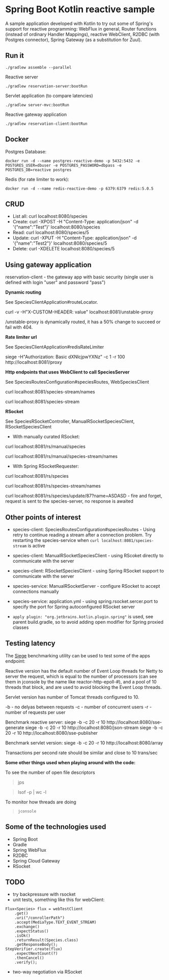 # Spring Boot Kotlin reactive sample

A sample application developed with Kotlin to try out some of Spring's support for reactive programming: WebFlux in 
general, Router functions (instead of ordinary Handler Mappings), reactive WebClient, R2DBC (with Postgres connector), 
Spring Gateway (as a substitution for Zuul).

## Run it

`./gradlew assemble --parallel`

Reactive server

`./gradlew reservation-server:bootRun`

Servlet application (to compare latencies)

`./gradlew server-mvc:bootRun`

Reactive gateway application

`./gradlew reservation-client:bootRun`

## Docker

Postgres Database:

`docker run -d --name postgres-reactive-demo -p 5432:5432 -e POSTGRES_USER=dbuser -e POSTGRES_PASSWORD=dbpass -e POSTGRES_DB=reactive postgres`

Redis (for rate limiter to work):

`docker run -d --name redis-reactive-demo -p 6379:6379 redis:5.0.5`

## CRUD

* List all: curl localhost:8080/species
* Create: curl -XPOST -H "Content-Type: application/json" -d '{"name":"Test"}' localhost:8080/species
* Read: curl localhost:8080/species/5
* Update: curl -XPUT -H "Content-Type: application/json" -d '{"name":"Test2"}' localhost:8080/species/5
* Delete: curl -XDELETE localhost:8080/species/5

## Using gateway application

reservation-client - the gateway app with basic security (single user is defined with login "user" and password "pass")

**Dynamic routing**

See SpeciesClientApplication#routeLocator.

curl -v -H"X-CUSTOM-HEADER: value" localhost:8081/unstable-proxy

/unstable-proxy is dynamically routed, it has a 50% change to succeed or fail with 404.

**Rate limiter url**

See SpeciesClientApplication#redisRateLimiter

siege -H"Authorization: Basic dXNlcjpwYXNz" -c 1 -r 100 http://localhost:8081/proxy

**Http endpoints that uses WebClient to call SpeciesServer**

See SpeciesRoutesConfiguration#speciesRoutes, WebSpeciesClient

curl localhost:8081/species-stream/names

curl localhost:8081/species-stream

**RSocket**

See SpeciesRSocketController, ManualRSocketSpeciesClient, RSocketSpeciesClient

* With manually curated RSocket:

curl localhost:8081/rs/manual/species

curl localhost:8081/rs/manual/species-stream/names

* With Spring RSocketRequester:

curl localhost:8081/rs/species

curl localhost:8081/rs/species-stream/names

curl localhost:8081/rs/species/update/87?name=ASDASD - fire and forget, request is sent to the species-server, no 
response is awaited

## Other points of interest

* species-client: SpeciesRoutesConfiguration#speciesRoutes - Using retry to continue reading a stream after a connection problem.
 Try restarting the species-service when `curl localhost:8081/species-stream` is active 
 
* species-client: ManualRSocketSpeciesClient - using RScoket directly to communicate with the server

* species-client: RSocketSpeciesClient - using Spring RSocket support to communicate with the server

* species-service: ManualRSocketServer - configure RSocket to accept connections manually

* species-service: application.yml - using spring.rsocket.sercer.port to specify the port for Spring autoconfigured 
RSocket server 

* `apply plugin: "org.jetbrains.kotlin.plugin.spring"` is used, see parent build.gradle, so to avoid adding open
 modifier for Spring proxied classes                  

## Testing latency

The [Siege](https://github.com/JoeDog/siege) benchmarking utility can be used to test some of the apps endpoint:

Reactive version has the default number of Event Loop threads for Netty to server the request, which is equal to the 
number of processors (can see them in jconsole by the name like reactor-http-epoll-#), and a pool of 10 threads that 
block, and are used to avoid blocking the Event Loop threads.

Servlet version has number of Tomcat threads configured to 10.
 
-b - no delyas between requests
-c - number of concurrent users
-r - number of requests per user

Benchmark reactive server:
siege -b -c 20 -r 10 http://localhost:8080/sse-generate
siege -b -c 20 -r 10 http://localhost:8080/json-stream
siege -b -c 20 -r 10 http://localhost:8080/sse-publisher

Benchmark servlet version:
siege -b -c 20 -r 10 http://localhost:8080/array

Transactions per second rate should be similar and close to 10 trans/sec 

**Some other things used when playing around with the code:**

To see the number of open file descriptors

> jps

> lsof -p <process id> | wc -l

To monitor how threads are doing

> `jconsole`

## Some of the technologies used

* Spring Boot
* Gradle
* Spring WebFlux
* R2DBC
* Spring Cloud Gateway
* RSocket

## TODO

* try backpressure with rsocket
* unit tests, something like this for webClient:
```
Flux<Species> flux = webTestClient
    .get()
    .uri("/conrollerPath")
    .accept(MediaType.TEXT_EVENT_STREAM)
    .exchange()
    .expectStatus()
    .isOk()
    .returnResult(Species.class)
    .getResponseBody();
StepVerifier.create(flux)
    .expectNextCount(?)
    .thenCancel()
    .verify();
```
* two-way negotiation via RSocket
